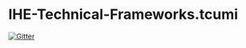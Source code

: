 # IHE-Technical-Frameworks.tcumi

[![Gitter](https://badges.gitter.im/Gaduo/IHE-Technical-Frameworks.tcumi.svg)](https://gitter.im/Gaduo/IHE-Technical-Frameworks.tcumi?utm_source=badge&utm_medium=badge&utm_campaign=pr-badge&utm_content=badge)